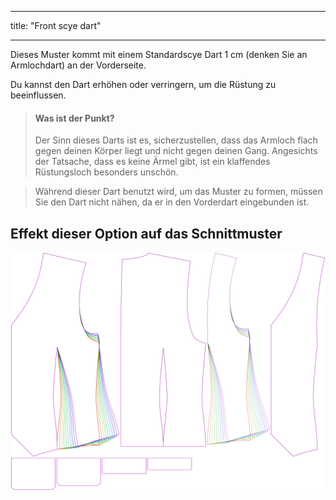- - -
title: "Front scye dart"
- - -

Dieses Muster kommt mit einem Standardscye Dart 1 cm (denken Sie an Armlochdart) an der Vorderseite.

Du kannst den Dart erhöhen oder verringern, um die Rüstung zu beeinflussen.

> #### Was ist der Punkt?
> 
> Der Sinn dieses Darts ist es, sicherzustellen, dass das Armloch flach gegen deinen Körper liegt und nicht gegen deinen Gang. Angesichts der Tatsache, dass es keine Ärmel gibt, ist ein klaffendes Rüstungsloch besonders unschön.

> Während dieser Dart benutzt wird, um das Muster zu formen, müssen Sie den Dart nicht nähen, da er in den Vorderdart eingebunden ist.

## Effekt dieser Option auf das Schnittmuster

![Dieses Bild zeigt den Effekt dieser Option, indem es mehrere Varianten überlagert, die einen anderen Wert für diese Option haben](wahid_frontscyedart_sample.svg "Effect of this option on the pattern")

